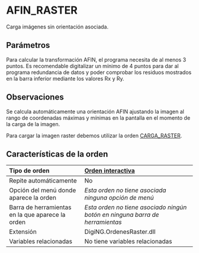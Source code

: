 # AFIN\_RASTER

Carga imágenes sin orientación asociada.

## Parámetros

Para calcular la transformación AFIN, el programa necesita de al menos 3 puntos. Es recomendable digitalizar un mínimo de 4 puntos para dar al programa redundancia de datos y poder comprobar los residuos mostrados en la barra inferior mediante los valores Rx y Ry.

## Observaciones

Se calcula automáticamente una orientación AFIN ajustando la imagen al rango de coordenadas máximas y mínimas en la pantalla en el momento de la carga de la imagen.

Para cargar la imagen raster debemos utilizar la orden [CARGA\_RASTER](/digi3d-net/referencia/digi3d.net/ventana-de-dibujo/ordenes/a/CARGA_RASTER.html).

## Características de la orden

| Tipo de orden | [Orden interactiva](afin-raster.md) |
| :--- | :--- |
| Repite automáticamente | No |
| Opción del menú donde aparece la orden | _Esta orden no tiene asociada ninguna opción de menú_ |
| Barra de herramientas en la que aparece la orden | _Esta orden no tiene asociado ningún botón en ninguna barra de herramientas_ |
| Extensión | DigiNG.OrdenesRaster.dll |
| Variables relacionadas | No tiene variables relacionadas |

